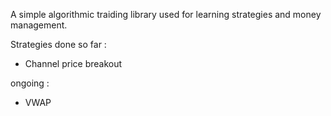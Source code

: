 A simple algorithmic traiding library used for learning strategies and money management. 

Strategies done so far : 

- Channel price breakout 

ongoing : 

- VWAP


